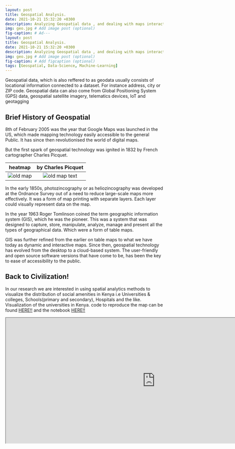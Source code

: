 ```yaml
---
layout: post
title: Geospatial Analysis.
date: 2021-10-21 15:32:20 +0300
description: Analyzing Geospatial data , and dealing with maps interactively. # Add post description (optional)
img: geo.jpg # Add image post (optional)
fig-caption: # Ad---
layout: post
title: Geospatial Analysis.
date: 2021-10-21 15:32:20 +0300
description: Analyzing Geospatial data , and dealing with maps interactively. # Add post description (optional)
img: geo.jpg # Add image post (optional)
fig-caption: # Add figcaption (optional)
tags: [Geospatial, Data-Science, Machine-Learning]
---
```


Geospatial data, which is also reffered to as geodata usually consists of locational information connected to a dataset. For instance address, city or ZIP code. Geospatial data can also come from Global Positioning System (GPS) data, geospatial satellite imagery, telematics devices, IoT and geotagging
## Brief History of Geospatial
8th of February 2005 was the year that Google Maps was launched in the US, which made mapping technology easily accessible to the general Public. It has since then revolutionised the world of digital maps.

But the first spark of geospatial technology was ignited in 1832 by French cartographer Charles Picquet. 


 heatmap                   | by Charles Picquet
:-------------------------:|:-------------------------:
![old map]({{site.baseurl}}/assets/img/1832.png)  |  ![old map text]({{site.baseurl}}/assets/img/1832-1.png)

In the early 1850s, photozincography or as heliozincography was developed at the Ordnance Survey out of a need to reduce large-scale maps more effectively. It was a form of map printing with separate layers. Each layer could visually represent data on the map.

In the year 1963 Roger Tomlinson coined the term geographic information system (GIS), which he was the pioneer. This was a system that was designed to capture, store, manipulate, analyze, manage and present all the types of geographical data. Which were a form of table maps.

GIS was further refined from the earlier on table maps to what we have today as dynamic and interactive maps. Since then, geospatial technology has evolved from the desktop to a cloud-based system. The user-friendly and open source software versions that have come to be, has been the key to ease of accessibility to the public.

## Back to Civilization!

In our research we are interested in using spatial analytics methods to visualize the distribution of social amenities in Kenya i.e Universities & colleges, Schools(primary and secondary), Hospitals and the like.
Visualization of the universities in Kenya. code to reproduce the map can be found [HERE!!](https://github.com/SirWilliam254/Geospatial-analysis/blob/main/kenyan-universities.py) and the notebook [HERE!!](https://github.com/SirWilliam254/Geospatial-analysis/blob/main/geospatial-kenyan-universities.ipynb)

<iframe src="https://www.kaggleusercontent.com/kf/77684997/eyJhbGciOiJkaXIiLCJlbmMiOiJBMTI4Q0JDLUhTMjU2In0..v6-pRH40vhS7NU20CQjTXg.MQRa5LR9bqEXwGxUHmh--Bai2ceUgz4p8Dyl91BN_BHDXiNwITGmo4bOKr-_CgaadqemE4OkCMxcwWFHK3ULQlQ3LmQ0g_EYmbpP9AOcbUPRh2Cn2gTCIYNd5A9UmTGNY2TKvThfcnXFAcIFkQNxcUH9zGTKt3L1EJAzHdP1nqnIfo3-01M28f9a9Ks2H1SHCPs1NKzh34FVhqpVMZW_jbJdKm_uVxc8onBYqUa7DaScQbtBF1IZ_T791cgCq3pXmwuOF05UJYQNDzXe9enapaowrZGmM7-Rvp58mnxo_E6huGZGSw3Jyu2CQnQLCRq4DZWrj1fscEbIaix5Jiwe1zNolCZza7I6bj7lCU2lrOqEqUnDapZoh9FJB8VWJ3Q25W0Cb1U8mehnrQx_bzqD-70Q2XQkc_rtPATvVwAhXnQQTSzDU8ac2UCx4TM2W3Q9GOnj7oGeOcF0r2CuZx2LgeDJaRiLit1yOLwis4O7tt1zn4VDcOYLQrSWJ3EmsKzxzyMqFdA7dkGAndNFOgk7vOk8amTW1_TRoz75Z1nCSC1-3fep5sN7NDZQuoDSDHCIec9Tr9IaUFzxCIH_rX7AlIK-Kf6QygTxwa1zGkSA6hpR1fhhczBBxaoPGvmVAP5ZxNBkQrnU-CHySQAu7_aQTOnBeIe68_8zczOnlCeLhV4.EgPj-fl8Fi8EDbGPcO0xuA/uni.html" width="950" height="400"></iframe>

